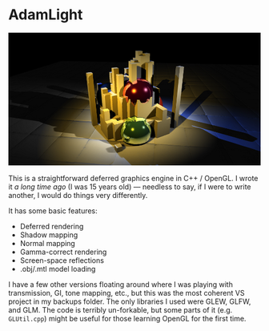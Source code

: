 # AdamLight

![screenshot](screenshot2.png?raw=true "engine screenshot showing shadows, normal mapping, screen-space reflections")

This is a straightforward deferred graphics engine in C++ / OpenGL. I wrote it *a long time ago* (I was 15 years old) — needless to say, if I were to write another, I would do things very differently.

It has some basic features:

* Deferred rendering
* Shadow mapping
* Normal mapping
* Gamma-correct rendering
* Screen-space reflections
* .obj/.mtl model loading

I have a few other versions floating around where I was playing with transmission, GI, tone mapping, etc., but this was the most coherent VS project in my backups folder.
The only libraries I used were GLEW, GLFW, and GLM. The code is terribly un-forkable, but some parts of it (e.g. `GLUtil.cpp`) might be useful for those learning OpenGL for the first time.
